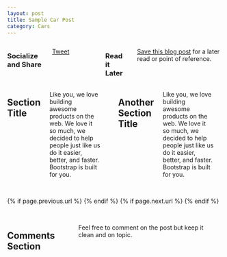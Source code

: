 ```yaml
---
layout: post
title: Sample Car Post
category: Cars
---
```


<div class="row">
	<div class="span3 columns">
	  <h3>Socialize and Share</h3>
	  <p><a href="https://twitter.com/share" class="twitter-share-button" data-via="cballou">Tweet</a></p>
	  <p><g:plusone size="medium"></g:plusone></p>	 
	  <p><script type="text/javascript" src="http://www.reddit.com/buttonlite.js?i=2&styled=off&url={{ page.url }}&newwindow=1"></script></p> 	  
	  <br/>
	  <h3>Read it Later</h3>
	  <p><a href="http://www.instapaper.com/hello2?url={{ page.url }}&title={{ page.title }}" title="Save {{ page.title }} to Instapaper" target="_blank">Save this blog post</a> for a later read or point of reference.</p>
	</div>
	<div class="span9 columns">
	  <h2>Section Title</h2>
	  <p>Like you, we love building awesome products on the web. We love it so much, we decided to help people just like us do it easier, better, and faster. Bootstrap is built for you.</p>  
	  <hr>
	  <h2>Another Section Title</h2>
	  <p>Like you, we love building awesome products on the web. We love it so much, we decided to help people just like us do it easier, better, and faster. Bootstrap is built for you.</p>	  
	  <hr>
	</div>
</div>

<div class="row">
	<div class="span3 columns">&nbsp;</div>
	<div class="span9 column">
		<p class="pull-right">
            {% if page.previous.url %}
            <a href="{{page.previous.url}}" title="Previous Post: {{page.previous.title}}"><i class="icon-chevron-left"></i></a>
            {% endif %}
            {% if page.next.url %}
            <a href="{{page.next.url}}" title="Next Post: {{page.next.title}}"><i class="icon-chevron-right"></i></a>
            {% endif %}
        </p>  
	</div>
</div>

<div class="row">
	<div class="span3 columns">&nbsp;</div>
    <div class="span9 columns">     
		<h2>Comments Section</h2>
	    <p>Feel free to comment on the post but keep it clean and on topic.</p>
		<div id="disqus_thread"></div>
		<script type="text/javascript">
			/* * * CONFIGURATION VARIABLES: EDIT BEFORE PASTING INTO YOUR WEBPAGE * * */
			var disqus_shortname = 'ericjones'; // required: replace example with your forum shortname

			/* * * DON'T EDIT BELOW THIS LINE * * */
			(function() {
				var dsq = document.createElement('script'); dsq.type = 'text/javascript'; dsq.async = true;
				dsq.src = 'http://' + disqus_shortname + '.disqus.com/embed.js';
				(document.getElementsByTagName('head')[0] || document.getElementsByTagName('body')[0]).appendChild(dsq);
			})();
		</script>
		<noscript>Please enable JavaScript to view the <a href="http://disqus.com/?ref_noscript">comments powered by Disqus.</a></noscript>
		<a href="http://disqus.com" class="dsq-brlink">blog comments powered by <span class="logo-disqus">Disqus</span></a>
	</div>
</div>

<!-- Twitter -->
<script>!function(d,s,id){var js,fjs=d.getElementsByTagName(s)[0];if(!d.getElementById(id)){js=d.createElement(s);js.id=id;js.src="//platform.twitter.com/widgets.js";fjs.parentNode.insertBefore(js,fjs);}}(document,"script","twitter-wjs");</script>

<!-- Google + -->
<script type="text/javascript">
  (function() {
    var po = document.createElement('script'); po.type = 'text/javascript'; po.async = true;
    po.src = 'https://apis.google.com/js/plusone.js';
    var s = document.getElementsByTagName('script')[0]; s.parentNode.insertBefore(po, s);
  })();
</script>
